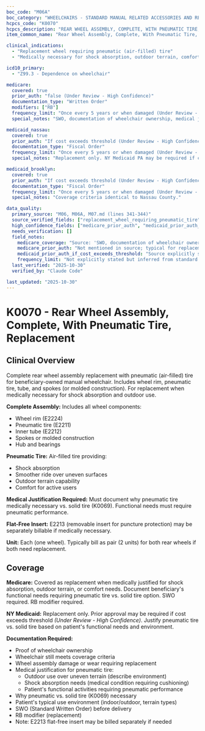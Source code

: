 ```yaml
---
boc_code: "M06A"
boc_category: "WHEELCHAIRS - STANDARD MANUAL RELATED ACCESSORIES AND REPAIRS"
hcpcs_code: "K0070"
hcpcs_description: "REAR WHEEL ASSEMBLY, COMPLETE, WITH PNEUMATIC TIRE, SPOKES OR MOLDED, REPLACEMENT ONLY, EACH"
item_common_name: "Rear Wheel Assembly, Complete, With Pneumatic Tire, Replacement"

clinical_indications:
  - "Replacement wheel requiring pneumatic (air-filled) tire"
  - "Medically necessary for shock absorption, outdoor terrain, comfort"

icd10_primary:
  - "Z99.3 - Dependence on wheelchair"

medicare:
  covered: true
  prior_auth: "false (Under Review - High Confidence)"
  documentation_type: "Written Order"
  modifiers: ["RB"]
  frequency_limit: "Once every 5 years or when damaged (Under Review - High Confidence)"
  special_notes: "SWO, documentation of wheelchair ownership, medical justification for pneumatic tire. Beneficiary's functional needs require pneumatic (outdoor use, shock absorption). Billed per each. Includes wheel rim, tire, tube (E2211, E2212, E2224). Flat free insert (E2213) may be separately billable."

medicaid_nassau:
  covered: true
  prior_auth: "If cost exceeds threshold (Under Review - High Confidence)"
  documentation_type: "Fiscal Order"
  frequency_limit: "Once every 5 years or when damaged (Under Review - High Confidence)"
  special_notes: "Replacement only. NY Medicaid PA may be required if cost exceeds threshold. Justify pneumatic vs. solid tire."

medicaid_brooklyn:
  covered: true
  prior_auth: "If cost exceeds threshold (Under Review - High Confidence)"
  documentation_type: "Fiscal Order"
  frequency_limit: "Once every 5 years or when damaged (Under Review - High Confidence)"
  special_notes: "Coverage criteria identical to Nassau County."

data_quality:
  primary_source: "M06, M06A, M07.md (lines 341-344)"
  source_verified_fields: ["replacement_wheel_requiring_pneumatic_tire", "medically_necessary_for_shock_absorption_outdoor_terrain", "swo_ownership_documentation_required", "functional_needs_require_pneumatic", "includes_rim_tire_tube", "e2213_may_be_separately_billable"]
  high_confidence_fields: ["medicare_prior_auth", "medicaid_prior_auth_if_cost_exceeds_threshold", "frequency_limit"]
  needs_verification: []
  field_notes:
    medicare_coverage: "Source: 'SWO, documentation of wheelchair ownership, medical justification for pneumatic tire; beneficiary's functional needs require pneumatic (outdoor use, shock absorption); billed per each; includes wheel rim, tire, tube (E2211, E2212, E2224); flat free insert (E2213) may be separately billable.' Explicitly states REPLACEMENT ONLY with medical justification required for pneumatic tire type."
    medicare_prior_auth: "Not mentioned in source; typical for replacement wheel assemblies to not require PA. Inferred from absence in source and standard replacement parts pattern."
    medicaid_prior_auth_if_cost_exceeds_threshold: "Source explicitly states 'NY Medicaid PA may be required if cost exceeds threshold' - PA required only when replacement cost exceeds NY Medicaid's predefined cost threshold."
    frequency_limit: "Not explicitly stated but inferred from standard 5-year reasonable useful lifetime for wheelchair components, with early replacement allowed when damaged beyond repair."
  last_verified: "2025-10-30"
  verified_by: "Claude Code"

last_updated: "2025-10-30"
---
```


# K0070 - Rear Wheel Assembly, Complete, With Pneumatic Tire, Replacement

## Clinical Overview

Complete rear wheel assembly replacement with pneumatic (air-filled) tire for beneficiary-owned manual wheelchair. Includes wheel rim, pneumatic tire, tube, and spokes (or molded construction). For replacement when medically necessary for shock absorption and outdoor use.

**Complete Assembly:** Includes all wheel components:
- Wheel rim (E2224)
- Pneumatic tire (E2211)
- Inner tube (E2212)
- Spokes or molded construction
- Hub and bearings

**Pneumatic Tire:** Air-filled tire providing:
- Shock absorption
- Smoother ride over uneven surfaces
- Outdoor terrain capability
- Comfort for active users

**Medical Justification Required:** Must document why pneumatic tire medically necessary vs. solid tire (K0069). Functional needs must require pneumatic performance.

**Flat-Free Insert:** E2213 (removable insert for puncture protection) may be separately billable if medically necessary.

**Unit:** Each (one wheel). Typically bill as pair (2 units) for both rear wheels if both need replacement.

## Coverage

**Medicare:** Covered as replacement when medically justified for shock absorption, outdoor terrain, or comfort needs. Document beneficiary's functional needs requiring pneumatic tire vs. solid tire option. SWO required. RB modifier required.

**NY Medicaid:** Replacement only. Prior approval may be required if cost exceeds threshold *(Under Review - High Confidence)*. Justify pneumatic tire vs. solid tire based on patient's functional needs and environment.

**Documentation Required:**
- Proof of wheelchair ownership
- Wheelchair still meets coverage criteria
- Wheel assembly damage or wear requiring replacement
- Medical justification for pneumatic tire:
  - Outdoor use over uneven terrain (describe environment)
  - Shock absorption needs (medical condition requiring cushioning)
  - Patient's functional activities requiring pneumatic performance
- Why pneumatic vs. solid tire (K0069) necessary
- Patient's typical use environment (indoor/outdoor, terrain types)
- SWO (Standard Written Order) before delivery
- RB modifier (replacement)
- Note: E2213 flat-free insert may be billed separately if needed

